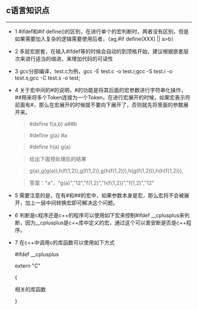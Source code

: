## c语言知识点

***

  * 1 #ifdef和#if define()的区别，在进行单个的宏判断时，两者没有区别，但是如果需要加入复杂的逻辑需要使用后者，（ag,#if define(XXX) || a>b）

  * 2 多层宏嵌套，在输入#ifdef等的时候会自动的到顶格开始，建议根据嵌套层次来进行适当的缩进，来增加代码的可读性

  * 3 gcc分部编译，test.c为例，gcc -E test.c -o test.i;gcc -S test.i -o test.s;gcc -C test.s -o test;

  * 4 关于宏中间的#的说明，#的功能是将其后面的宏参数进行字符串化操作，##用来将多个Token连接为一个Token，在进行宏展开的时候，如果宏表示符前面有#，那么在宏展开的时候就不要向下展开了，否则就先将里面的参数展开来。

    > \#define f(a,b) a##b

    > \#define g(a) #a

    > \#define h(a) g(a)

    > 给出下面预处理后的结果

    > g(a),g(g(a)),h(f(1,2)),g(f(1,2)),g(h(f(1,2))),h(g(f(1,2))),h(h(f(1,2))),

    >答案："a"，"g(a)","12","f(1,2)","h(f(1,2))","f(1,2)","12"

 * 5 需要注意的是，在有#和##的宏中，如果参数本身是宏，那么宏将不会被展开，加上一层中间转换宏即可解决这个问题。

 * 6 判断是c程序还是c++的程序可以使用如下宏来控制#ifdef __cplusplus来判断，因为__cplusplus是c++库中定义的宏，通过这个可以普安断是否是c++程序。

 * 7 在c++中调用c的库函数可以使用如下方式

     #ifdef __cplusplus

     extern   "C"

     {

     相关的库函数

     }
    
